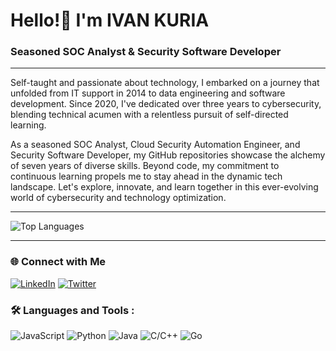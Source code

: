 # Hello!👋 I'm **IVAN KURIA**
### Seasoned SOC Analyst & Security Software Developer

---

Self-taught and passionate about technology, I embarked on a journey that unfolded from IT support in 2014 to data engineering and software development. Since 2020, I've dedicated over three years to cybersecurity, blending technical acumen with a relentless pursuit of self-directed learning.

As a seasoned SOC Analyst, Cloud Security Automation Engineer, and Security Software Developer, my GitHub repositories showcase the alchemy of seven years of diverse skills. Beyond code, my commitment to continuous learning propels me to stay ahead in the dynamic tech landscape. Let's explore, innovate, and learn together in this ever-evolving world of cybersecurity and technology optimization.

---
<!--START_SECTION:waka-->

![Top Languages](https://github-readme-stats.vercel.app/api/top-langs/?username=i-am-ivan&layout=compact&theme=dark)

<!--END_SECTION:waka-->
---

### 🌐 Connect with Me
[![LinkedIn](https://img.shields.io/badge/-LinkedIn-blue?style=flat-square&logo=linkedin&logoColor=white&link=https://www.linkedin.com/in/ivan-j-kuria-p/)](https://www.linkedin.com/in/ivan-j-kuria-p/) [![Twitter](https://img.shields.io/badge/-Twitter-1DA1F2?style=flat-square&logo=twitter&logoColor=white&link=https://twitter.com/@jovicorp-studio/)](https://twitter.com/@jovicorp-studio/)

### :hammer_and_wrench: Languages and Tools :

![JavaScript](https://img.shields.io/badge/JavaScript-fcba03?style=for-the-badge&logoColor=white)
![Python](https://img.shields.io/badge/Python-6a02ba?style=for-the-badge&logoColor=white)
![Java](https://img.shields.io/badge/Java-fc2008?style=for-the-badge&logoColor=white)
![C/C++](https://img.shields.io/badge/C/C++-031e94?style=for-the-badge&logoColor=white)
![Go](https://img.shields.io/badge/Go-047cc7?style=for-the-badge&logoColor=white)
